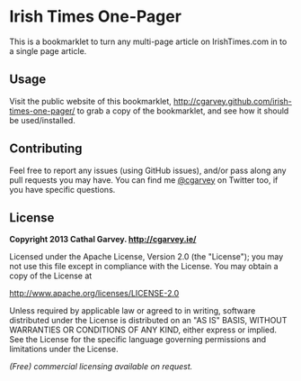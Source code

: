 Irish Times One-Pager
=====================
This is a bookmarklet to turn any multi-page article on IrishTimes.com in to a single page article.

Usage
------
Visit the public website of this bookmarklet, http://cgarvey.github.com/irish-times-one-pager/ to grab a copy of the bookmarklet, and see how it should be used/installed.

Contributing
------------
Feel free to report any issues (using GitHub issues), and/or pass along any pull requests you may have. You can find me [@cgarvey](http://twitter.com/cgarvey) on Twitter too, if you have specific questions.

License
-------
**Copyright 2013 Cathal Garvey. http://cgarvey.ie/**

Licensed under the Apache License, Version 2.0 (the "License"); you may not use this file except in compliance with the License. You may obtain a copy of the License at

http://www.apache.org/licenses/LICENSE-2.0

Unless required by applicable law or agreed to in writing, software distributed under the License is distributed on an "AS IS" BASIS, WITHOUT WARRANTIES OR CONDITIONS OF ANY KIND, either express or implied. See the License for the specific language governing permissions and limitations under the License.

*(Free) commercial licensing available on request.*

